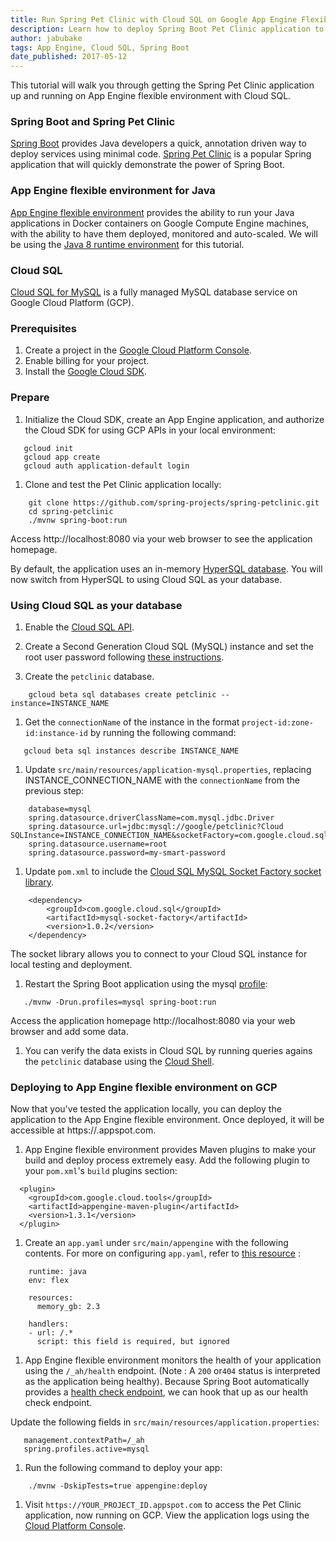 ```yaml
---
title: Run Spring Pet Clinic with Cloud SQL on Google App Engine Flexible Environment
description: Learn how to deploy Spring Boot Pet Clinic application to Google App Engine Flexible environment and use Cloud SQL.
author: jabubake
tags: App Engine, Cloud SQL, Spring Boot
date_published: 2017-05-12
---
```


This tutorial will walk you through getting the Spring Pet Clinic application up and running on App Engine flexible environment with Cloud SQL.

### Spring Boot and Spring Pet Clinic
[Spring Boot](https://projects.spring.io/spring-boot/) provides Java developers a quick, annotation driven way to deploy services using minimal code.
[Spring Pet Clinic](https://github.com/spring-projects/spring-petclinic) is a popular Spring application that will quickly demonstrate the power of Spring Boot.

### App Engine flexible environment for Java
[App Engine flexible environment](https://cloud.google.com/appengine/docs/flexible/java/) provides the ability to run your Java applications in Docker containers on Google Compute Engine machines, with the ability
to have them deployed, monitored and auto-scaled.
We will be using the [Java 8 runtime environment](https://cloud.google.com/appengine/docs/flexible/java/dev-java-only) for this tutorial.

### Cloud SQL
[Cloud SQL for MySQL](https://cloud.google.com/sql/docs/mysql/) is a fully managed MySQL database service on Google Cloud Platform (GCP).

### Prerequisites
1. Create a project in the [Google Cloud Platform Console](https://console.cloud.google.com/).
1. Enable billing for your project.
1. Install the [Google Cloud SDK](https://cloud.google.com/sdk/).

### Prepare
1. Initialize the Cloud SDK, create an App Engine application, and authorize the Cloud SDK for using GCP APIs in your local environment:
```
   gcloud init
   gcloud app create
   gcloud auth application-default login
```
1. Clone and test the Pet Clinic application locally:
```
    git clone https://github.com/spring-projects/spring-petclinic.git
    cd spring-petclinic
    ./mvnw spring-boot:run
```

  Access http://localhost:8080 via your web browser to see the application homepage.

  By default, the application uses an in-memory [HyperSQL database](http://hsqldb.org/).
  You will now switch from HyperSQL to using Cloud SQL as your database.

### Using Cloud SQL as your database

1. Enable the [Cloud SQL API](https://console.cloud.google.com/flows/enableapi?apiid=sqladmin).

1. Create a Second Generation Cloud SQL (MySQL) instance and set the root user password following [these instructions](https://cloud.google.com/sql/docs/mysql/create-instance#create-2nd-gen).

1. Create the `petclinic` database.
```
    gcloud beta sql databases create petclinic --instance=INSTANCE_NAME
```
1. Get the `connectionName` of the instance in the format `project-id:zone-id:instance-id` by running the following command:
```
   gcloud beta sql instances describe INSTANCE_NAME
```
1. Update `src/main/resources/application-mysql.properties`, replacing INSTANCE_CONNECTION_NAME with the `connectionName` from the previous step:
```
    database=mysql
    spring.datasource.driverClassName=com.mysql.jdbc.Driver
    spring.datasource.url=jdbc:mysql://google/petclinic?Cloud SQLInstance=INSTANCE_CONNECTION_NAME&socketFactory=com.google.cloud.sql.mysql.SocketFactory
    spring.datasource.username=root
    spring.datasource.password=my-smart-password
```
1. Update `pom.xml` to include the [Cloud SQL MySQL Socket Factory socket library](https://github.com/GoogleCloudPlatform/cloud-sql-mysql-socket-factory).
```
    <dependency>
        <groupId>com.google.cloud.sql</groupId>
        <artifactId>mysql-socket-factory</artifactId>
        <version>1.0.2</version>
    </dependency>
```
   The socket library allows you to connect to your Cloud SQL instance for local testing and deployment.
1. Restart the Spring Boot application using the mysql [profile](http://docs.spring.io/spring-boot/docs/current/maven-plugin/examples/run-profiles.html):
```
   ./mvnw -Drun.profiles=mysql spring-boot:run
```
  Access the application homepage http://localhost:8080 via your web browser and add some data.
1. You can verify the data exists in Cloud SQL by running queries agains the `petclinic` database using the [Cloud Shell](https://cloud.google.com/sql/docs/mysql/quickstart#connect_to_your_instance_using_the_db_client_client_in_the_cloud_shell).


### Deploying to App Engine flexible environment on GCP
Now that you've tested the application locally, you can deploy the application to the App Engine flexible environment.
Once deployed, it will be accessible at https://<your-project-id>.appspot.com.

1. App Engine flexible environment provides Maven plugins to make your build and deploy process extremely easy.
   Add the following plugin to your `pom.xml`'s `build` plugins section:
```
  <plugin>
    <groupId>com.google.cloud.tools</groupId>
    <artifactId>appengine-maven-plugin</artifactId>
    <version>1.3.1</version>
  </plugin>
```

1. Create an `app.yaml` under `src/main/appengine` with the following contents.
For more on configuring `app.yaml`, refer to [this resource](https://cloud.google.com/appengine/docs/flexible/java/configuring-your-app-with-app-yaml) :
```
    runtime: java
    env: flex

    resources:
      memory_gb: 2.3

    handlers:
    - url: /.*
      script: this field is required, but ignored
 ```

1. App Engine flexible environment monitors the health of your application using the `/_ah/health` endpoint.
(Note : A `200` or`404` status is interpreted as the application being healthy).
Because Spring Boot automatically provides a [health check endpoint](https://docs.spring.io/spring-boot/docs/current/reference/html/production-ready-endpoints.html#production-ready-health),
we can hook that up as our health check endpoint.

Update the following fields in `src/main/resources/application.properties`:
```
   management.contextPath=/_ah
   spring.profiles.active=mysql
```

1. Run the following command to deploy your app:
```
    ./mvnw -DskipTests=true appengine:deploy
```

1. Visit `https://YOUR_PROJECT_ID.appspot.com` to access the Pet Clinic application, now running on GCP.
View the application logs using the [Cloud Platform Console](https://console.cloud.google.com/logs/viewer).
